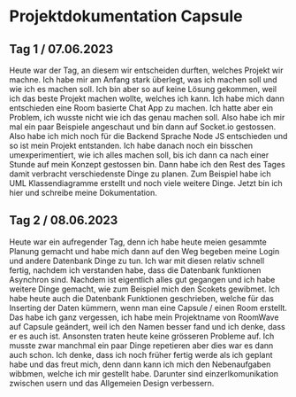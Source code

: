 # Projektdokumentation Capsule

## Tag 1 / 07.06.2023

Heute war der Tag, an diesem wir entscheiden durften, welches Projekt wir machne. Ich habe mir am Anfang stark überlegt, was ich machen soll und wie ich es machen soll. Ich bin aber so auf keine Lösung gekommen, weil ich das beste Projekt machen wollte, welches ich kann. Ich habe mich dann entschieden eine Room basierte Chat App zu machen. Ich hatte aber ein Problem, ich wusste nicht wie ich das genau machen soll. Also habe ich mir mal ein paar Beispiele angeschaut und bin dann auf Socket.io gestossen. Also habe ich mich noch für die Backend Sprache Node JS entschieden und so ist mein Projekt entstanden. Ich habe danach noch ein bisschen umexperimentiert, wie ich alles machen soll, bis ich dann ca nach einer Stunde auf mein Konzept gestossen bin. Dann habe ich den Rest des Tages damit verbracht verschiedenste Dinge zu planen. Zum Beispiel habe ich UML Klassendiagramme erstellt und noch viele weitere Dinge. Jetzt bin ich hier und schreibe meine Dokumentation.

## Tag 2 / 08.06.2023

Heute war ein aufregender Tag, denn ich habe heute meien gesammte Planung gemacht und habe mich dann auf den Weg begeben meine Login und andere Datenbank Dinge zu tun. Ich war mit diesen relativ schnell fertig, nachdem ich verstanden habe, dass die Datenbank funktionen Asynchron sind. Nachdem ist eigentlich alles gut gegangen und ich habe weitere Dinge gemacht, wie zum Beispiel mich den Scokets gewibmet. Ich habe heute auch die Datenbank Funktionen geschrieben, welche für das Inserting der Daten kümmern, wenn man eine Capsule / einen Room erstellt. Das habe ich ganz vergessen, ich habe mein Projektname von RoomWave auf Capsule geändert, weil ich den Namen besser fand und ich denke, dass er es auch ist. Ansonsten traten heute keine grösseren Probleme auf. Ich musste zwar manchmal ein paar Dinge repetieren aber dies war es dann auch schon. Ich denke, dass ich noch früher fertig werde als ich geplant habe und das freut mich, denn dann kann ich mich den Nebenaufgaben wibbmen, welche ich mir gestellt habe. Darunter sind einzerlkomunikation zwischen usern und das Allgemeien Design verbessern.

